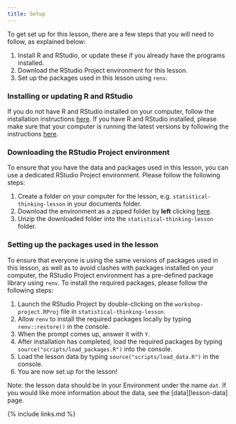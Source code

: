 ```yaml
---
title: Setup
---
```

To get set up for this lesson, there are a few steps that you will need to follow, as explained below:
1. Install R and RStudio, or update these if you already have the programs installed. 
2. Download the RStudio Project environment for this lesson.
3. Set up the packages used in this lesson using `renv`.

### Installing or updating R and RStudio
If you do not have R and RStudio installed on your computer, follow the installation instructions [here](https://datacarpentry.org/R-ecology-lesson/#Install_R_and_RStudio). If you have R and RStudio installed, please make sure that your computer is running the latest versions by following the instructions [here](https://datacarpentry.org/R-ecology-lesson/#Update_R_and_RStudio).

### Downloading the RStudio Project environment
To ensure that you have the data and packages used in this lesson, you can use a dedicated RStudio Project environment. 
Please follow the following steps:
1. Create a folder on your computer for the lesson, e.g. `statistical-thinking-lesson` in your documents folder.
2. Download the environment as a zipped folder by **left** clicking [here](https://download-directory.github.io/?url=https%3A%2F%2Fgithub.com%2Fcarpentries-incubator%2Fstatistics-r-public-health%2Ftree%2Fgh-pages%2Fworkshop-project). 
3. Unzip the downloaded folder into the `statistical-thinking-lesson` folder.

### Setting up the packages used in the lesson
To ensure that everyone is using the same versions of packages used in this lesson, as well as to avoid clashes with 
packages installed on your computer, the RStudio Project environment has a pre-defined package library using `renv`.
To install the required packages, please follow the following steps:
1. Launch the RStudio Project by double-clicking on the `workshop-project.RProj` file in `statistical-thinking-lesson`. 
2. Allow `renv` to install the required packages locally by typing `renv::restore()` in the console.
3. When the prompt comes up, answer it with `Y`. 
4. After installation has completed, load the required packages by typing `source("scripts/load_packages.R")` into the console.
5. Load the lesson data by typing `source("scripts/load_data.R")` in the console.
6. You are now set up for the lesson! 

Note: the lesson data should be in your Environment under the name `dat`. If you would like more information 
about the data, see the [data][lesson-data] page.



{% include links.md %}

